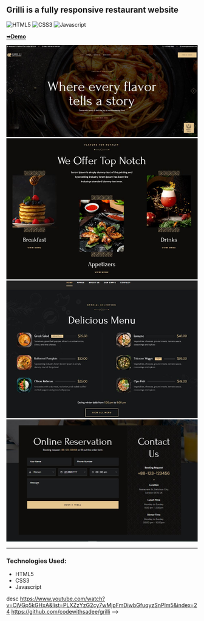 ## Grilli is a fully responsive restaurant website

![HTML5](https://img.shields.io/badge/html5-%2320232a.svg?style=for-the-badge&logo=html5&logoColor=%2361DAFB)
![CSS3](https://img.shields.io/badge/css3-%231572B6.svg?style=for-the-badge&logo=css3&logoColor=white)
![Javascript](https://img.shields.io/badge/javascript-%23323330.svg?style=for-the-badge&logo=react&logoColor=%23F7DF1E)

<a href="https://juliadooby.github.io/Grilli-Restaurant/"><strong>➥Demo</strong></a>

<div align="center"><img src="https://github.com/juliaDooby/Grilli-Restaurant/blob/main/Grilli_1.JPG" width="100%" height="20%"></img></div>
<div align="center"><img src="https://github.com/juliaDooby/Grilli-Restaurant/blob/main/Grilli_2.JPG" width="100%" height="20%"></img></div>
<div align="center"><img src="https://github.com/juliaDooby/Grilli-Restaurant/blob/main/Grilli_3.JPG" width="100%" height="20%"></img></div>
<div align="center"><img src="https://github.com/juliaDooby/Grilli-Restaurant/blob/main/Grilli_4.JPG" width="100%" height="20%"></img></div>

---

### Technologies Used:

* HTML5
* CSS3
* Javascript 






desc
https://www.youtube.com/watch?v=CjVGp5kGHxA&list=PLXZzYzG2cy7wMjpFmDiwbGfuqyzSnPIm5&index=24
https://github.com/codewithsadee/grilli -->
